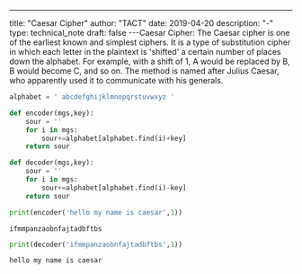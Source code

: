 ---
title: "Caesar Cipher"
author: "TACT"
date: 2019-04-20
description: "-"
type: technical_note
draft: false
---Caesar Cipher:
    The Caesar cipher is one of the earliest known and simplest ciphers. 
    It is a type of substitution cipher in which each letter in the plaintext is 'shifted' 
    a certain number of places down the alphabet. For example, with a shift of 1, A would be replaced by B,
    B would become C, and so on. The method is named after Julius Caesar, who apparently used it to communicate with
    his generals.


```python
alphabet = ' abcdefghijklmnopqrstuvwxyz '
```


```python
def encoder(mgs,key):
    sour = ''
    for i in mgs:
        sour+=alphabet[alphabet.find(i)+key]
    return sour
```


```python
def decoder(mgs,key):
    sour = ''
    for i in mgs:
        sour+=alphabet[alphabet.find(i)-key]
    return sour
```


```python
print(encoder('hello my name is caesar',1))
```

    ifmmpanzaobnfajtadbftbs



```python
print(decoder('ifmmpanzaobnfajtadbftbs',1))
```

    hello my name is caesar



```python

```
